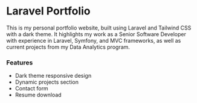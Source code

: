 # Laravel Portfolio

This is my personal portfolio website, built using Laravel and Tailwind CSS with a dark theme. It highlights my work as a Senior Software Developer with experience in Laravel, Symfony, and MVC frameworks, as well as current projects from my Data Analytics program.

### Features
- Dark theme responsive design
- Dynamic projects section
- Contact form
- Resume download
